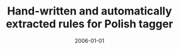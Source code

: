 ---
# Documentation: https://wowchemy.com/docs/managing-content/

title: Hand-written and automatically extracted rules for Polish tagger
subtitle: ''
summary: ''
authors:
- piasecki
tags: []
categories: []
date: '2006-01-01'
lastmod: 2022-10-07T05:09:33Z
featured: false
draft: false

# Featured image
# To use, add an image named `featured.jpg/png` to your page's folder.
# Focal points: Smart, Center, TopLeft, Top, TopRight, Left, Right, BottomLeft, Bottom, BottomRight.
image:
  caption: ''
  focal_point: ''
  preview_only: false

# Projects (optional).
#   Associate this post with one or more of your projects.
#   Simply enter your project's folder or file name without extension.
#   E.g. `projects = ["internal-project"]` references `content/project/deep-learning/index.md`.
#   Otherwise, set `projects = []`.
projects: []
publishDate: '2022-10-07T05:09:32.632531Z'
publication_types:
- '2'
abstract: ''
publication: '*Lecture Notes in Computer Science*'
doi: 10.1007/11846406_26
---